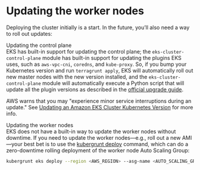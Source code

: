 # Updating the worker nodes

Deploying the cluster initially is a start. In the future, you’ll also need a way to roll out updates:

Updating the control plane  
EKS has built-in support for updating the control plane; the `eks-cluster-control-plane` module has built-in support
for updating the plugins EKS uses, such as `aws-vpc-cni`, `coredns`, and `kube-proxy`. So, if you bump your Kubernetes
version and run `terragrunt apply`, EKS will automatically roll out new master nodes with the new version installed,
and the `eks-cluster-control-plane` module will automatically execute a Python script that will update all the plugin
versions as described in the
[official upgrade guide](https://docs.aws.amazon.com/eks/latest/userguide/update-cluster.html).

AWS warns that you may "experience minor service interruptions during an update." See
[Updating an Amazon EKS Cluster Kubernetes Version](https://docs.aws.amazon.com/eks/latest/userguide/update-cluster.html)
for more info.

Updating the worker nodes  
EKS does not have a built-in way to update the worker nodes without downtime. If you need to update the worker
nodes—e.g., roll out a new AMI—your best bet is to use the
[kubergrunt deploy](https://github.com/gruntwork-io/kubergrunt#deploy) command, which can do a zero-downtime rolling
deployment of the worker node Auto Scaling Group:

```bash
kubergrunt eks deploy --region <AWS_REGION> --asg-name <AUTO_SCALING_GROUP_NAME>
```



<!-- ##DOCS-SOURCER-START
{"sourcePlugin":"Service Catalog Reference","hash":"5636e9edf38cccc6e5355185e257b14a"}
##DOCS-SOURCER-END -->

